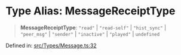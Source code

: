 # Type Alias: MessageReceiptType

> **MessageReceiptType**: `"read"` \| `"read-self"` \| `"hist_sync"` \| `"peer_msg"` \| `"sender"` \| `"inactive"` \| `"played"` \| `undefined`

Defined in: [src/Types/Message.ts:32](https://github.com/Fokusdotid/Baileys/blob/86ad0f8078178c8586062ad3364a59e068f4b3b2/src/Types/Message.ts#L32)
